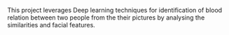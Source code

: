 This project leverages Deep learning techniques for identification of blood relation between two people from the their pictures by analysing the similarities and facial features.
